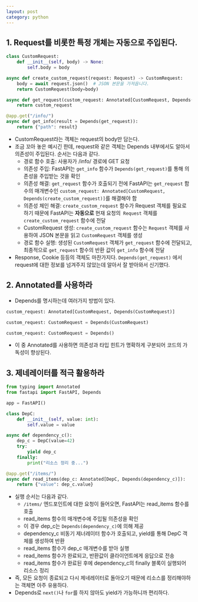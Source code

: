 ```yaml
---
layout: post
category: python
---
```


## 1. Request를 비롯한 특정 개체는 자동으로 주입된다.

```python
class CustomRequest:
    def __init__(self, body) -> None:
        self.body = body

async def create_custom_request(request: Request) -> CustomRequest:
    body = await request.json()  # JSON 본문을 가져옵니다.
    return CustomRequest(body=body)

async def get_request(custom_request: Annotated[CustomRequest, Depends(create_custom_request)]):
    return custom_request

@app.get("/info/")
async def get_info(result = Depends(get_request)):
    return {"path": result}
```

- CustomRequest라는 객체는 request의 body만 담는다.
- 조금 꼬아 놓은 예시긴 한데, request와 같은 객체는 Depends 내부에서도 알아서 의존성이 주입된다. 순서는 다음과 같다.
    - 경로 함수 호출: 사용자가 /info/ 경로에 GET 요청
    - 의존성 주입: FastAPI는 `get_info` 함수가 `Depends(get_request)`를 통해 의존성을 주입받는 것을 확인
    - 의존성 해결: `get_request` 함수가 호출되기 전에 FastAPI는 `get_request` 함수의 매개변수인 `custom_request: Annotated[CustomRequest, Depends(create_custom_request)]`를 해결해야 함
    - 의존성 체인 해결: `create_custom_request` 함수가 Request 객체를 필요로 하기 때문에 FastAPI는 **자동으로** 현재 요청의` Request` 객체를 `create_custom_request` 함수에 전달
    - CustomRequest 생성: `create_custom_request` 함수는 `Request` 객체를 사용하여 JSON 본문을 읽고 `CustomRequest` 객체를 생성
    - 경로 함수 실행: 생성된 `CustomRequest` 객체가 `get_request` 함수에 전달되고, 최종적으로 `get_request` 함수의 반환 값이 `get_info` 함수에 전달
- Response, Cookie 등등의 객체도 마찬가지다. `Depends(get_request)` 에서 request에 대한 정보를 넘겨주지 않았는데 알아서 잘 받아와서 신기했다.

## 2. Annotated를 사용하라

- Depends를 명시하는데 여러가지 방법이 있다.

```python
custom_request: Annotated[CustomRequest, Depends(CustomRequest)]
```

```python
custom_request: CustomRequest = Depends(CustomRequest)
```

```python
custom_request: CustomRequest = Depends()
```

- 이 중 Annotated를 사용하면 의존성과 타입 힌트가 명확하게 구분되어 코드의 가독성이 향상된다.

## 3. 제네레이터를 적극 활용하라

```python
from typing import Annotated
from fastapi import FastAPI, Depends

app = FastAPI()

class DepC:
    def __init__(self, value: int):
        self.value = value

async def dependency_c():
    dep_c = DepC(value=42)
    try:
        yield dep_c
    finally:
        print("리소스 정리 중...")

@app.get("/items/")
async def read_items(dep_c: Annotated[DepC, Depends(dependency_c)]):
    return {"value": dep_c.value}
```

- 실행 순서는 다음과 같다.
    - `/items/` 엔드포인트에 대한 요청이 들어오면, FastAPI는 read_items 함수를 호출
    - read_items 함수의 매개변수에 주입될 의존성을 확인
    - 이 경우 dep_c는 `Depends(dependency_c)`에 의해 제공
    - dependency_c 비동기 제너레이터 함수가 호출되고, yield를 통해 DepC 객체를 생성하여 반환
    - read_items 함수가 dep_c 매개변수를 받아 실행
    - read_items 함수가 완료되고, 반환값이 클라이언트에게 응답으로 전송
    - read_items 함수가 완료된 후에 dependency_c의 finally 블록이 실행되어 리소스 정리
- 즉, 모든 요청이 종료되고 다시 제네레이터로 돌아오기 때문에 리소스를 정리해야하는 객체면 아주 유용하다.
- Depends로 `next()`나 `for`를 하지 않아도 yield가 가능하니까 편리하다.